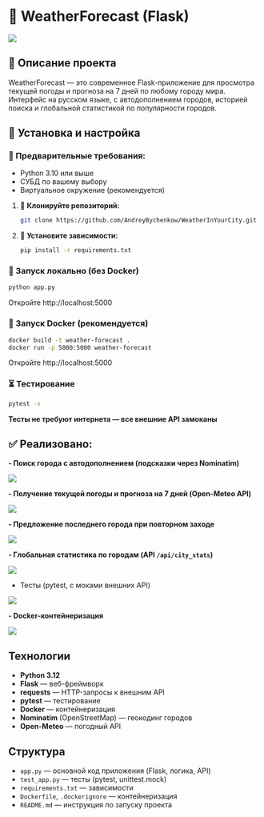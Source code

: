 # 🐍 WeatherForecast (Flask)

![](https://i.postimg.cc/NGSY5K9q/obsh.jpg)

## 📌 Описание проекта

WeatherForecast — это современное Flask-приложение для просмотра текущей погоды и прогноза на 7 дней по любому городу мира. Интерфейс на русском языке, с автодополнением городов, историей поиска и глобальной статистикой по популярности городов.

## 📌 Установка и настройка

### 🔧 Предварительные требования:

- Python 3.10 или выше
- СУБД по вашему выбору
- Виртуальное окружение (рекомендуется)

1. 📌 **Клонируйте репозиторий:**

   ```bash
   git clone https://github.com/AndreyBychenkow/WeatherInYourCity.git
   ```
2. 📌 **Установите зависимости:**

   ```bash
   pip install -r requirements.txt   
   ```
### 🚀 Запуск локально (без Docker)

```sh
python app.py
```
Откройте http://localhost:5000

### 🚀 Запуск Docker (рекомендуется)

```sh
docker build -t weather-forecast .
docker run -p 5000:5000 weather-forecast
```

Откройте http://localhost:5000

### ⏳ Тестирование

```sh
pytest -v
```
**Тесты не требуют интернета — все внешние API замоканы**


## ✅ Реализовано:

**- Поиск города с автодополнением (подсказки через Nominatim)**

![](https://i.postimg.cc/B6JkV1hy/image.jpg)

**- Получение текущей погоды и прогноза на 7 дней (Open-Meteo API)**

![](https://i.postimg.cc/qvkm0dch/7-day.jpg)

**- Предложение последнего города при повторном заходе**

![](https://i.postimg.cc/RVCfZC8B/image.jpg)

**- Глобальная статистика по городам (API `/api/city_stats`)**

![](https://i.postimg.cc/nzt9bn7N/image.jpg)

- Тесты (pytest, с моками внешних API)

![](https://i.postimg.cc/Nf09wJ9G/image.jpg)

**- Docker-контейнеризация**

![](https://i.postimg.cc/nrhzprLS/debug.jpg)

## Технологии
- **Python 3.12**
- **Flask** — веб-фреймворк
- **requests** — HTTP-запросы к внешним API
- **pytest** — тестирование
- **Docker** — контейнеризация
- **Nominatim** (OpenStreetMap) — геокодинг городов
- **Open-Meteo** — погодный API

## Структура
- `app.py` — основной код приложения (Flask, логика, API)
- `test_app.py` — тесты (pytest, unittest.mock)
- `requirements.txt` — зависимости
- `Dockerfile`, `.dockerignore` — контейнеризация
- `README.md` —  инструкция по запуску проекта

